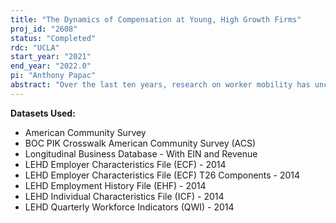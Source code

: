 ```yaml
---
title: "The Dynamics of Compensation at Young, High Growth Firms"
proj_id: "2608"
status: "Completed"
rdc: "UCLA"
start_year: "2021"
end_year: "2022.0"
pi: "Anthony Papac"
abstract: "Over the last ten years, research on worker mobility has uncovered a number of facts about the direction and composition of worker flows in the US economy. For example, Goetz et al. (2015) found that workers tend to move from older to younger firms, and Crane (2014) discovered that workers with higher previous wages tend to move from slower growing to faster growing firms. However, little work has been done to investigate the wage recruitment strategies causing so many high wage workers to move to younger, faster-growing firms. This project fills the gap in the literature by investigating the wage recruitment strategies that young, high growth firms use to attract and ultimately poach workers from other firms. Using linked employer-employee data from the Longitudinal Employer Household Dynamics and Longitudinal Business Database, the researchers of this project plan to decompose the starting salary of workers using the Abowd, Kramarz, and Margolis (AKM 1999) model of additive worker and firm fixed effects. Moreover, the researchers will use the AKM 1999 model to estimate the returns to tenure at firms of different ages and growth trajectories. Finally, the researchers will use information on the number of hours worked for workers in the LEHD who were also surveyed by the American Community Survey to compare the starting hourly wages and hourly wage growth of workers at younger, faster growing firms with those of workers at older, slower-growing firms."
---
```


**Datasets Used:**

  - American Community Survey 
  - BOC PIK Crosswalk American Community Survey (ACS) 
  - Longitudinal Business Database - With EIN and Revenue 
  - LEHD Employer Characteristics File (ECF) - 2014 
  - LEHD Employer Characteristics File (ECF) T26 Components - 2014 
  - LEHD Employment History File (EHF) - 2014 
  - LEHD Individual Characteristics File (ICF) - 2014 
  - LEHD Quarterly Workforce Indicators (QWI) - 2014 

